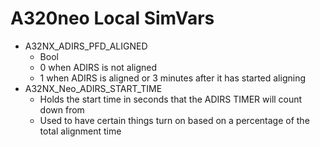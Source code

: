 # A320neo Local SimVars

- A32NX_ADIRS_PFD_ALIGNED
    - Bool
    - 0 when ADIRS is not aligned
    - 1 when ADIRS is aligned or 3 minutes after it has started aligning
- A32NX_Neo_ADIRS_START_TIME
    - Holds the start time in seconds that the ADIRS TIMER will count down from
    - Used to have certain things turn on based on a percentage of the total alignment time
